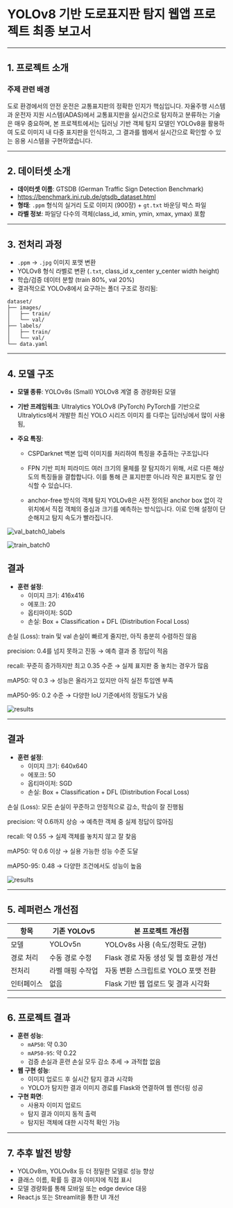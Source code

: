 # YOLOv8 기반 도로표지판 탐지 웹앱 프로젝트 최종 보고서

---

## 1. 프로젝트 소개

### 주제 관련 배경
도로 환경에서의 안전 운전은 교통표지판의 정확한 인지가 핵심입니다. 자율주행 시스템과 운전자 지원 시스템(ADAS)에서 교통표지판을 실시간으로 탐지하고 분류하는 기술은 매우 중요하며, 본 프로젝트에서는 딥러닝 기반 객체 탐지 모델인 YOLOv8을 활용하여 도로 이미지 내 다중 표지판을 인식하고, 그 결과를 웹에서 실시간으로 확인할 수 있는 응용 시스템을 구현하였습니다.

---

## 2. 데이터셋 소개

- **데이터셋 이름**: GTSDB (German Traffic Sign Detection Benchmark)
- https://benchmark.ini.rub.de/gtsdb_dataset.html
- **형태**: `.ppm` 형식의 실거리 도로 이미지 (900장) + `gt.txt` 바운딩 박스 파일
- **라벨 정보**: 파일당 다수의 객체(class_id, xmin, ymin, xmax, ymax) 포함

---

## 3. 전처리 과정

- `.ppm` → `.jpg` 이미지 포맷 변환
- YOLOv8 형식 라벨로 변환 (`.txt`, class_id x_center y_center width height)
- 학습/검증 데이터 분할 (train 80%, val 20%)
- 결과적으로 YOLOv8에서 요구하는 폴더 구조로 정리됨:

```
dataset/
├── images/
│   ├── train/
│   └── val/
├── labels/
│   ├── train/
│   └── val/
└── data.yaml
```

---

## 4. 모델 구조

- **모델 종류**: YOLOv8s (Small)
YOLOv8 계열 중 경량화된 모델

- **기반 프레임워크**: Ultralytics YOLOv8 (PyTorch)
PyTorch를 기반으로 Ultralytics에서 개발한 최신 YOLO 시리즈 이미지 를 다루는 딥러닝에서 많이 사용됨,


- **주요 특징**:
  - CSPDarknet 백본
입력 이미지를 처리하여 특징을 추출하는 구조입니다


  - FPN 기반 피처 피라미드
여러 크기의 물체를 잘 탐지하기 위해, 서로 다른 해상도의 특징들을 결합합니다. 이를 통해 큰 표지판뿐 아니라 작은 표지판도 잘 인식할 수 있습니다.


  - anchor-free 방식의 객체 탐지
YOLOv8은 사전 정의된 anchor box 없이 각 위치에서 직접 객체의 중심과 크기를 예측하는 방식입니다.
이로 인해 설정이 단순해지고 탐지 속도가 빨라집니다.

![val_batch0_labels](https://github.com/user-attachments/assets/3512931e-e751-4afe-aae5-56265b30fe20)




![train_batch0](https://github.com/user-attachments/assets/0f35f380-809d-4b3d-be94-d2d96baf0178)




    
## 결과

- **훈련 설정**:
  - 이미지 크기: 416x416
  - 에포크: 20
  - 옵티마이저: SGD
  - 손실: Box + Classification + DFL (Distribution Focal Loss)

손실 (Loss): train 및 val 손실이 빠르게 줄지만, 아직 충분히 수렴하진 않음

precision: 0.4를 넘지 못하고 진동 → 예측 결과 중 정답이 적음

recall: 꾸준히 증가하지만 최고 0.35 수준 → 실제 표지판 중 놓치는 경우가 많음

mAP50: 약 0.3 → 성능은 올라가고 있지만 아직 실전 투입엔 부족

mAP50-95: 0.2 수준 → 다양한 IoU 기준에서의 정밀도가 낮음

![results](https://github.com/user-attachments/assets/f03359e5-c049-4b33-b636-2ab6fe9fd116)

    
 
---




 
  
## 결과

- **훈련 설정**:
  - 이미지 크기: 640x640
  - 에포크: 50
  - 옵티마이저: SGD
  - 손실: Box + Classification + DFL (Distribution Focal Loss)
 

손실 (Loss): 모든 손실이 꾸준하고 안정적으로 감소, 학습이 잘 진행됨

precision: 약 0.6까지 상승 → 예측한 객체 중 실제 정답이 많아짐

recall: 약 0.55 → 실제 객체를 놓치지 않고 잘 찾음

mAP50: 약 0.6 이상 → 실용 가능한 성능 수준 도달

mAP50-95: 0.48 → 다양한 조건에서도 성능이 높음

![results](https://github.com/user-attachments/assets/1c28ac3c-f14a-420e-b18b-7586c49291e9)



---

## 5. 레퍼런스 개선점

| 항목 | 기존 YOLOv5 | 본 프로젝트 개선점 |
|------|--------------|----------------------|
| 모델 | YOLOv5n | YOLOv8s 사용 (속도/정확도 균형) |
| 경로 처리 | 수동 경로 수정 | Flask 경로 자동 생성 및 웹 호환성 개선 |
| 전처리 | 라벨 매핑 수작업 | 자동 변환 스크립트로 YOLO 포맷 전환 |
| 인터페이스 | 없음 | Flask 기반 웹 업로드 및 결과 시각화 |

---

## 6. 프로젝트 결과

- **훈련 성능**:
  - `mAP50`: 약 0.30
  - `mAP50-95`: 약 0.22
  - 검증 손실과 훈련 손실 모두 감소 추세 → 과적합 없음
- **웹 구현 성능**:
  - 이미지 업로드 후 실시간 탐지 결과 시각화
  - YOLO가 탐지한 결과 이미지 경로를 Flask와 연결하여 웹 렌더링 성공
- **구현 화면**:
  - 사용자 이미지 업로드
  - 탐지 결과 이미지 동적 출력
  - 탐지된 객체에 대한 시각적 확인 가능

---

## 7. 추후 발전 방향

- YOLOv8m, YOLOv8x 등 더 정밀한 모델로 성능 향상
- 클래스 이름, 확률 등 결과 이미지에 직접 표시
- 모델 경량화를 통해 모바일 또는 edge device 대응
- React.js 또는 Streamlit을 통한 UI 개선
